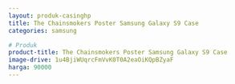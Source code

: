 ```yaml
---
layout: produk-casinghp
title: The Chainsmokers Poster Samsung Galaxy S9 Case
categories: samsung

# Produk
product-title: The Chainsmokers Poster Samsung Galaxy S9 Case
image-drive: 1u4BjiWUqrcFmVvK0T0A2eaOiKQpBZyaF
harga: 90000
---
```

